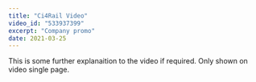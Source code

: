 ```yaml
---
title: "Ci4Rail Video"
video_id: "533937399"
excerpt: "Company promo"
date: 2021-03-25
---
```

This is some further explanaition to the video if required. Only shown on video single page.
